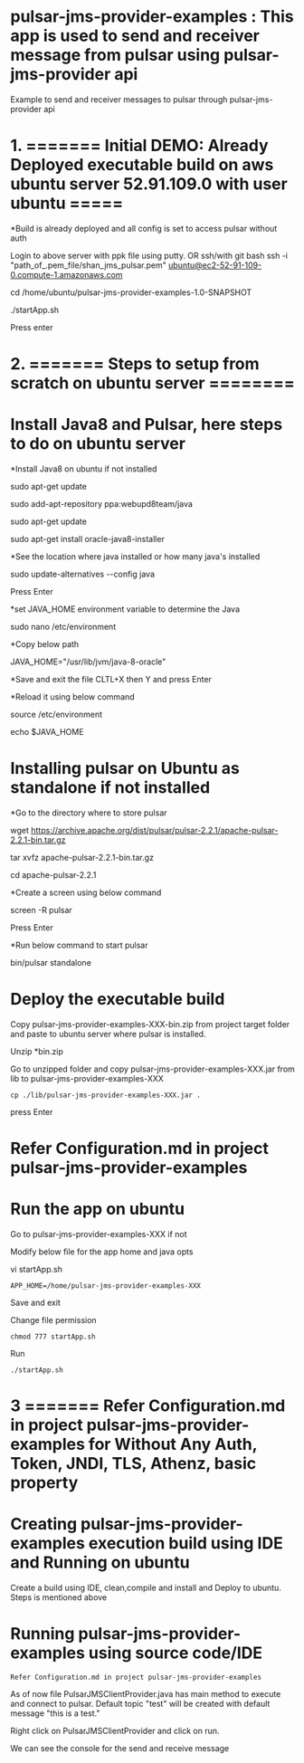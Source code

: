 # pulsar-jms-provider-examples : This app is used to send and receiver message from pulsar using pulsar-jms-provider api

Example to send and receiver messages to pulsar through pulsar-jms-provider api

# 1. ======= Initial DEMO: Already Deployed executable build on aws ubuntu server 52.91.109.0 with user ubuntu =====

*Build is already deployed and all config is set to access pulsar without auth

Login to above server with ppk file using putty. OR ssh/with git bash ssh -i "path_of_.pem_file/shan_jms_pulsar.pem" ubuntu@ec2-52-91-109-0.compute-1.amazonaws.com

cd /home/ubuntu/pulsar-jms-provider-examples-1.0-SNAPSHOT

./startApp.sh

Press enter

# 2. ======= Steps to setup from scratch on ubuntu server ========

# Install Java8 and Pulsar, here steps to do on ubuntu server

*Install Java8 on ubuntu if not installed

sudo apt-get update

sudo add-apt-repository ppa:webupd8team/java

sudo apt-get update

sudo apt-get install oracle-java8-installer

*See the location where java installed or how many java's installed

sudo update-alternatives --config java

Press Enter

*set JAVA_HOME environment variable to determine the Java

sudo nano /etc/environment

*Copy below path

JAVA_HOME="/usr/lib/jvm/java-8-oracle"

*Save and exit the file CLTL+X then Y and press Enter

*Reload it using below command

source /etc/environment

echo $JAVA_HOME

# Installing pulsar on Ubuntu as standalone if not installed

*Go to the directory where to store pulsar

wget https://archive.apache.org/dist/pulsar/pulsar-2.2.1/apache-pulsar-2.2.1-bin.tar.gz

tar xvfz apache-pulsar-2.2.1-bin.tar.gz

cd apache-pulsar-2.2.1

*Create a screen using below command

screen -R pulsar

Press Enter

*Run below command to start pulsar

bin/pulsar standalone

# Deploy the executable build

Copy pulsar-jms-provider-examples-XXX-bin.zip from project target folder and paste to ubuntu server where pulsar is installed.

Unzip *bin.zip

Go to unzipped folder and copy pulsar-jms-provider-examples-XXX.jar from lib to pulsar-jms-provider-examples-XXX

    cp ./lib/pulsar-jms-provider-examples-XXX.jar .
  press Enter

# Refer Configuration.md in project pulsar-jms-provider-examples

# Run the app on ubuntu

Go to pulsar-jms-provider-examples-XXX if not

Modify below file for the app home and java opts

vi startApp.sh

    APP_HOME=/home/pulsar-jms-provider-examples-XXX

Save and exit

Change file permission

    chmod 777 startApp.sh
Run

    ./startApp.sh

# 3 ======= Refer Configuration.md in project pulsar-jms-provider-examples for Without Any Auth, Token, JNDI, TLS, Athenz, basic property

# Creating pulsar-jms-provider-examples execution build using IDE and Running on ubuntu

Create a build using IDE, clean,compile and install and Deploy to ubuntu. Steps is mentioned above

# Running pulsar-jms-provider-examples using source code/IDE

    Refer Configuration.md in project pulsar-jms-provider-examples

   As of now file PulsarJMSClientProvider.java has main method to execute and connect to pulsar. Default topic "test" will be created with default message "this is a test."

   Right click on PulsarJMSClientProvider and click on run.

   We can see the console for the send and receive message